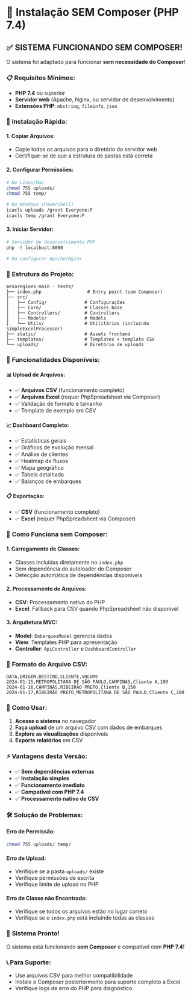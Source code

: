 # 🚀 Instalação SEM Composer (PHP 7.4)

## ✅ **SISTEMA FUNCIONANDO SEM COMPOSER!**

O sistema foi adaptado para funcionar **sem necessidade do Composer**!

### 📋 **Requisitos Mínimos:**
- **PHP 7.4** ou superior
- **Servidor web** (Apache, Nginx, ou servidor de desenvolvimento)
- **Extensões PHP**: `mbstring`, `fileinfo`, `json`

### 🔧 **Instalação Rápida:**

#### 1. **Copiar Arquivos:**
- Copie todos os arquivos para o diretório do servidor web
- Certifique-se de que a estrutura de pastas está correta

#### 2. **Configurar Permissões:**
```bash
# No Linux/Mac
chmod 755 uploads/
chmod 755 temp/

# No Windows (PowerShell)
icacls uploads /grant Everyone:F
icacls temp /grant Everyone:F
```

#### 3. **Iniciar Servidor:**
```bash
# Servidor de desenvolvimento PHP
php -S localhost:8000

# Ou configurar Apache/Nginx
```

### 📁 **Estrutura do Projeto:**
```
mesoregioes-main - teste/
├── index.php                 # Entry point (sem Composer)
├── src/
│   ├── Config/              # Configurações
│   ├── Core/                # Classes base
│   ├── Controllers/         # Controllers
│   ├── Models/              # Models
│   └── Utils/               # Utilitários (incluindo SimpleExcelProcessor)
├── static/                  # Assets frontend
├── templates/               # Templates + template CSV
└── uploads/                 # Diretório de uploads
```

### 🎯 **Funcionalidades Disponíveis:**

#### **📊 Upload de Arquivos:**
- ✅ **Arquivos CSV** (funcionamento completo)
- ✅ **Arquivos Excel** (requer PhpSpreadsheet via Composer)
- ✅ Validação de formato e tamanho
- ✅ Template de exemplo em CSV

#### **📈 Dashboard Completo:**
- ✅ Estatísticas gerais
- ✅ Gráficos de evolução mensal
- ✅ Análise de clientes
- ✅ Heatmap de fluxos
- ✅ Mapa geográfico
- ✅ Tabela detalhada
- ✅ Balanços de embarques

#### **📋 Exportação:**
- ✅ **CSV** (funcionamento completo)
- ✅ **Excel** (requer PhpSpreadsheet via Composer)

### 🔧 **Como Funciona sem Composer:**

#### **1. Carregamento de Classes:**
- Classes incluídas diretamente no `index.php`
- Sem dependência do autoloader do Composer
- Detecção automática de dependências disponíveis

#### **2. Processamento de Arquivos:**
- **CSV**: Processamento nativo do PHP
- **Excel**: Fallback para CSV quando PhpSpreadsheet não disponível

#### **3. Arquitetura MVC:**
- **Model**: `EmbarquesModel` gerencia dados
- **View**: Templates PHP para apresentação
- **Controller**: `ApiController` e `DashboardController`

### 📝 **Formato do Arquivo CSV:**
```csv
DATA,ORIGEM,DESTINO,CLIENTE,VOLUME
2024-01-15,METROPOLITANA DE SÃO PAULO,CAMPINAS,Cliente A,100
2024-01-16,CAMPINAS,RIBEIRÃO PRETO,Cliente B,150
2024-01-17,RIBEIRÃO PRETO,METROPOLITANA DE SÃO PAULO,Cliente C,200
```

### 🚀 **Como Usar:**

1. **Acesse o sistema** no navegador
2. **Faça upload** de um arquivo CSV com dados de embarques
3. **Explore as visualizações** disponíveis
4. **Exporte relatórios** em CSV

### ⚡ **Vantagens desta Versão:**

- ✅ **Sem dependências externas**
- ✅ **Instalação simples**
- ✅ **Funcionamento imediato**
- ✅ **Compatível com PHP 7.4**
- ✅ **Processamento nativo de CSV**

### 🛠️ **Solução de Problemas:**

#### **Erro de Permissão:**
```bash
chmod 755 uploads/ temp/
```

#### **Erro de Upload:**
- Verifique se a pasta `uploads/` existe
- Verifique permissões de escrita
- Verifique limite de upload no PHP

#### **Erro de Classe não Encontrada:**
- Verifique se todos os arquivos estão no lugar correto
- Verifique se o `index.php` está incluindo todas as classes

### 🎉 **Sistema Pronto!**
O sistema está funcionando **sem Composer** e compatível com **PHP 7.4**!

### 📞 **Para Suporte:**
- Use arquivos CSV para melhor compatibilidade
- Instale o Composer posteriormente para suporte completo a Excel
- Verifique logs de erro do PHP para diagnóstico
